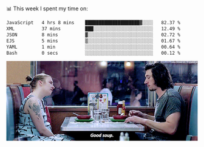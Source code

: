 📊 This week I spent my time on:
<!--START_SECTION:waka-->

```text
JavaScript   4 hrs 8 mins    ████████████████████▓░░░░   82.37 %
XML          37 mins         ███░░░░░░░░░░░░░░░░░░░░░░   12.49 %
JSON         8 mins          ▓░░░░░░░░░░░░░░░░░░░░░░░░   02.72 %
EJS          5 mins          ▒░░░░░░░░░░░░░░░░░░░░░░░░   01.67 %
YAML         1 min           ░░░░░░░░░░░░░░░░░░░░░░░░░   00.64 %
Bash         0 secs          ░░░░░░░░░░░░░░░░░░░░░░░░░   00.12 %
```

<!--END_SECTION:waka-->


![](goodSoup.gif)
